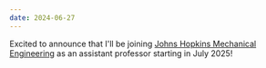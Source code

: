 ```yaml
---
date: 2024-06-27
---
```


Excited to announce that I'll be joining <a href="https://me.jhu.edu/">Johns Hopkins Mechanical Engineering</a> as an assistant professor starting in July 2025!
